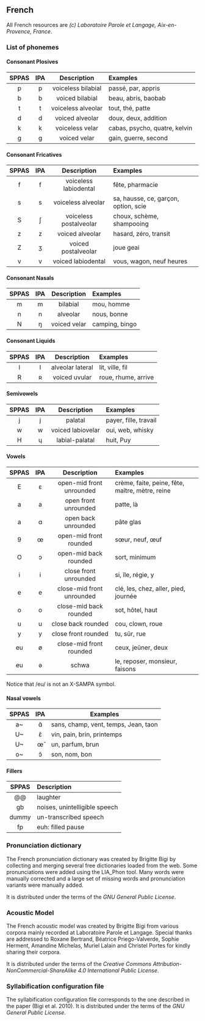 ## French

All French resources are *(c) Laboratoire Parole et Langage, Aix-en-Provence, France*.


### List of phonemes

#### Consonant Plosives

| SPPAS |  IPA  | Description           | Examples             |
|:-----:|:-----:|:---------------------:|:---------------------|
|   p   |   p   | voiceless bilabial    | passé, par, appris   |
|   b   |   b   | voiced bilabial       | beau, abris, baobab  |
|   t   |   t   | voiceless alveolar    | tout, thé, patte     |
|   d   |   d   | voiced alveolar       | doux, deux, addition |
|   k   |   k   | voiceless velar       | cabas, psycho, quatre, kelvin |
|   g   |   g   | voiced velar          | gain, guerre, second |


#### Consonant Fricatives

| SPPAS |  IPA  | Description            | Examples    |
|:-----:|:-----:|:----------------------:|:------------|
|   f   |   f   | voiceless labiodental  | fête, pharmacie |
|   s   |   s   | voiceless alveolar     | sa, hausse, ce, garçon, option, scie |
|   S   |   ʃ   | voiceless postalveolar | choux, schème, shampooing   |
|   z   |   z   | voiced alveolar        | hasard, zéro, transit       |
|   Z   |   ʒ   | voiced postalveolar    | joue  geai                  |
|   v   |   v   | voiced labiodental     | vous, wagon, neuf heures    |


#### Consonant Nasals

| SPPAS |  IPA  | Description            | Examples         |
|:-----:|:-----:|:----------------------:|:-----------------|
|   m   |   m   | bilabial               | mou, homme       |
|   n   |   n   | alveolar               | nous, bonne      |
|   N   |   ŋ   | voiced velar           | camping, bingo   |


#### Consonant Liquids

| SPPAS |  IPA  | Description            | Examples        |
|:-----:|:-----:|:----------------------:|:----------------|
|   l   |   l   | alveolar lateral       | lit, ville, fil |
|   R   |   ʀ   | voiced uvular          | roue, rhume, arrive |


#### Semivowels

| SPPAS |  IPA  | Description            | Examples      |
|:-----:|:-----:|:----------------------:|:--------------|
|   j   |   j   | palatal                | payer, fille, travail |
|   w   |   w   | voiced labiovelar      | oui, web, whisky | 
|   H   |   ɥ   | labial-palatal         | huit, Puy     |


#### Vowels

| SPPAS |  IPA  | Description               | Examples           |
|:-----:|:-----:|:-------------------------:|:-------------------|
|   E   |   ɛ   | open-mid front unrounded  | crème, faite, peine, fête, maître, mètre, reine |
|   a   |   a   | open front unrounded      | patte, là          |
|   a   |   ɑ   | open back unrounded       | pâte  glas         |
|   9   |   œ   | open-mid front rounded    | sœur, neuf, œuf    |
|   O   |   ɔ   | open-mid back rounded     | sort, minimum      |
|   i   |   i   | close front unrounded     | si, île, régie, y  |
|   e   |   e   | close-mid front unrounded | clé, les, chez, aller, pied, journée |
|   o   |   o   | close-mid back rounded    | sot, hôtel, haut   |
|   u   |   u   | close back rounded        | cou, clown, roue   |
|   y   |   y   | close front rounded       | tu, sûr, rue       |
|  eu   |   ø   | close-mid front rounded   | ceux, jeûner, deux |
|  eu   |   ə   | schwa                     | le, reposer, monsieur, faisons |

Notice that /eu/ is not an X-SAMPA symbol.


#### Nasal vowels

| SPPAS |  IPA  | Examples                             |
|:-----:|:-----:|--------------------------------------|
|  a~   |  ɑ̃    | sans, champ, vent, temps, Jean, taon |
|  U~   |  ɛ̃    | vin, pain, brin, printemps           |
|  U~   |  œ̃    | un, parfum, brun                     |
|  o~   |  ɔ̃    | son, nom, bon                        |




#### Fillers

| SPPAS | Description                     | 
|:-----:|:--------------------------------|
| @@    |  laughter                       |
| gb    |  noises,  unintelligible speech |
| dummy |  un-transcribed speech          |
| fp    |  euh: filled pause              |


### Pronunciation dictionary

The French pronunciation dictionary was created by Brigitte Bigi by collecting
and merging several free dictionaries loaded from the web. Some pronunciations
were added using the LIA_Phon tool. Many words were manually corrected and a 
large set of missing words and pronunciation variants were manually added.

It is distributed under the terms of the *GNU General Public License*.


### Acoustic Model

The French acoustic model was created by Brigitte Bigi from various corpora
mainly recorded at Laboratoire Parole et Langage. 
Special thanks are addressed to Roxane Bertrand, Béatrice Priego-Valverde, 
Sophie Herment, Amandine Michelas, Muriel Lalain and Christel Portes 
for kindly sharing their corpora.

It is distributed under the terms of the 
*Creative Commons Attribution-NonCommercial-ShareAlike 4.0 International Public License*.


### Syllabification configuration file

The syllabification configuration file corresponds to the one described
in the paper (Bigi et al. 2010). It is distributed under the terms of the 
*GNU General Public License*.
